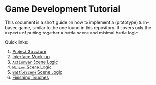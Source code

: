 # Game Development Tutorial

This document is a short guide on how to implement a (prototype) turn-based game, similar to the one found in this repository.
It covers only the aspects of putting together a battle scene and minimal battle logic.

Quick links:

1. [Project Structure](./step-1/README.md)
2. [Interface Mock-up](./step-2/README.md)
3. [`ActionBar` Scene Logic](./step-3/README.md)
4. [`Minion` Scene Logic](./step-4/README.md)
5. [`BattleScene` Scene Logic](./step-5/README.md)
6. [Finishing Touches](./step-6/README.md)
